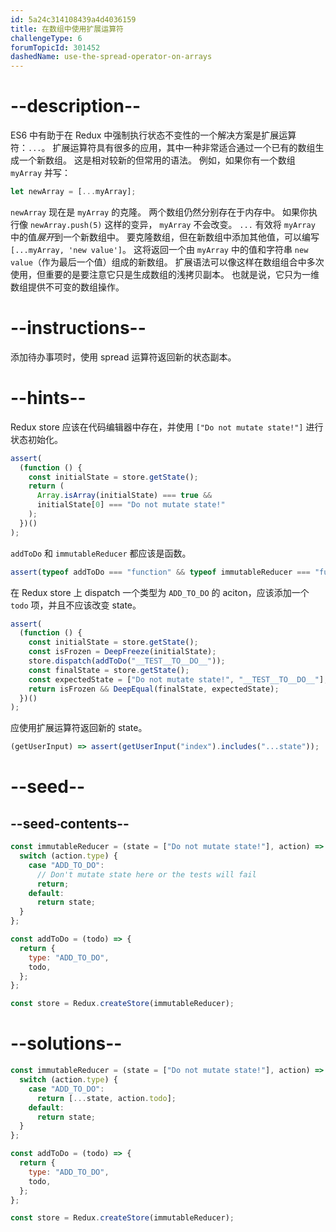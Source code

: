 ```yaml
---
id: 5a24c314108439a4d4036159
title: 在数组中使用扩展运算符
challengeType: 6
forumTopicId: 301452
dashedName: use-the-spread-operator-on-arrays
---
```


# --description--

ES6 中有助于在 Redux 中强制执行状态不变性的一个解决方案是扩展运算符：`...`。 扩展运算符具有很多的应用，其中一种非常适合通过一个已有的数组生成一个新数组。 这是相对较新的但常用的语法。 例如，如果你有一个数组 `myArray` 并写：

```js
let newArray = [...myArray];
```

`newArray` 现在是 `myArray` 的克隆。 两个数组仍然分别存在于内存中。 如果你执行像 `newArray.push(5)` 这样的变异， `myArray` 不会改变。 `...` 有效将 `myArray` 中的值*展开*到一个新数组中。 要克隆数组，但在新数组中添加其他值，可以编写 `[...myArray, 'new value']`。 这将返回一个由 `myArray` 中的值和字符串 `new value`（作为最后一个值）组成的新数组。 扩展语法可以像这样在数组组合中多次使用，但重要的是要注意它只是生成数组的浅拷贝副本。 也就是说，它只为一维数组提供不可变的数组操作。

# --instructions--

添加待办事项时，使用 spread 运算符返回新的状态副本。

# --hints--

Redux store 应该在代码编辑器中存在，并使用 `["Do not mutate state!"]` 进行状态初始化。

```js
assert(
  (function () {
    const initialState = store.getState();
    return (
      Array.isArray(initialState) === true &&
      initialState[0] === "Do not mutate state!"
    );
  })()
);
```

`addToDo` 和 `immutableReducer` 都应该是函数。

```js
assert(typeof addToDo === "function" && typeof immutableReducer === "function");
```

在 Redux store 上 dispatch 一个类型为 `ADD_TO_DO` 的 aciton，应该添加一个 `todo` 项，并且不应该改变 state。

```js
assert(
  (function () {
    const initialState = store.getState();
    const isFrozen = DeepFreeze(initialState);
    store.dispatch(addToDo("__TEST__TO__DO__"));
    const finalState = store.getState();
    const expectedState = ["Do not mutate state!", "__TEST__TO__DO__"];
    return isFrozen && DeepEqual(finalState, expectedState);
  })()
);
```

应使用扩展运算符返回新的 state。

```js
(getUserInput) => assert(getUserInput("index").includes("...state"));
```

# --seed--

## --seed-contents--

```js
const immutableReducer = (state = ["Do not mutate state!"], action) => {
  switch (action.type) {
    case "ADD_TO_DO":
      // Don't mutate state here or the tests will fail
      return;
    default:
      return state;
  }
};

const addToDo = (todo) => {
  return {
    type: "ADD_TO_DO",
    todo,
  };
};

const store = Redux.createStore(immutableReducer);
```

# --solutions--

```js
const immutableReducer = (state = ["Do not mutate state!"], action) => {
  switch (action.type) {
    case "ADD_TO_DO":
      return [...state, action.todo];
    default:
      return state;
  }
};

const addToDo = (todo) => {
  return {
    type: "ADD_TO_DO",
    todo,
  };
};

const store = Redux.createStore(immutableReducer);
```
